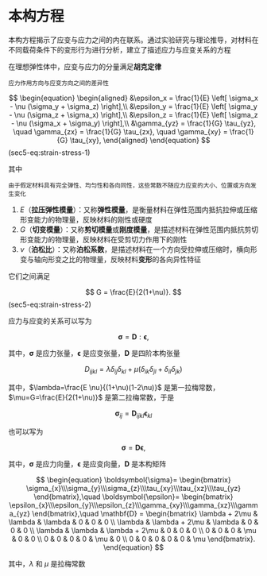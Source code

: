 # 本构方程

<span class="gray-text">
本构方程揭示了应变与应力之间的内在联系。通过实验研究与理论推导，对材料在不同载荷条件下的变形行为进行分析，建立了描述应力与应变关系的方程
</span>

在理想弹性体中，应变与应力的分量满足**胡克定律**

```{margin}
应力作用方向与应变方向之间的差异性
```

$$
\begin{equation}
\begin{aligned}
&\epsilon_x = \frac{1}{E} \left[ \sigma_x - \nu (\sigma_y + \sigma_z) \right],\\
&\epsilon_y = \frac{1}{E} \left[ \sigma_y - \nu (\sigma_z + \sigma_x) \right],\\
&\epsilon_z = \frac{1}{E} \left[ \sigma_z - \nu (\sigma_x + \sigma_y) \right],\\
&\gamma_{yz} = \frac{1}{G} \tau_{yz}, \quad \gamma_{zx} = \frac{1}{G} \tau_{zx}, \quad \gamma_{xy} = \frac{1}{G} \tau_{xy},
\end{aligned}
\end{equation}
$$ (sec5-eq:strain-stress-1)

其中

```{margin}
由于假定材料具有完全弹性、均匀性和各向同性，这些常数不随应力应变的大小、位置或方向发生变化
```

1. $E$（**拉压弹性模量**）：又称**弹性模量**，是衡量材料在弹性范围内抵抗拉伸或压缩形变能力的物理量，反映材料的刚性或硬度
2. $G$（**切变模量**）：又称**剪切模量**或**刚度模量**，是描述材料在弹性范围内抵抗剪切形变能力的物理量，反映材料在受剪切力作用下的刚性
3. $\nu$（**泊松比**）：又称**泊松系数**，是描述材料在一个方向受拉伸或压缩时，横向形变与轴向形变之比的物理量，反映材料**变形**的各向异性特征

它们之间满足

$$
G = \frac{E}{2(1+\nu)}.
$$ (sec5-eq:strain-stress-2)

应力与应变的关系可以写为

$$
\boldsymbol{\sigma}=\mathbf{D}:\boldsymbol{\epsilon},
$$

其中，$\boldsymbol{\sigma}$ 是应力张量，$\boldsymbol{\epsilon}$ 是应变张量，$\mathbf{D}$ 是四阶本构张量

$$
D_{ijkl} = \lambda\delta_{ij}\delta_{kl}+\mu(\delta_{ik}\delta_{jl}+\delta_{il}\delta_{jk})
$$

其中，$\lambda=\frac{E \nu}{(1+\nu)(1-2\nu)}$ 是第一拉梅常数，$\mu=G=\frac{E}{2(1+\nu)}$ 是第二拉梅常数，于是

$$
\boldsymbol{\sigma}_{ij}=\mathbf{D}_{ijkl}\boldsymbol{\epsilon}_{kl}
$$

也可以写为

$$
\boldsymbol{\sigma}=\mathbf{D}\boldsymbol{\epsilon},
$$

其中，$\boldsymbol{\sigma}$ 是应力向量，$\boldsymbol{\epsilon}$ 是应变向量，$\mathbf{D}$ 是本构矩阵

$$
\begin{equation}
\boldsymbol{\sigma}=
\begin{bmatrix}
\sigma_{x}\\\sigma_{y}\\\sigma_{z}\\\tau_{xy}\\\tau_{xz}\\\tau_{yz}
\end{bmatrix},\quad
\boldsymbol{\epsilon}=
\begin{bmatrix}
\epsilon_{x}\\\epsilon_{y}\\\epsilon_{z}\\\gamma_{xy}\\\gamma_{xz}\\\gamma_{yz}
\end{bmatrix},\quad
\mathbf{D} =
\begin{bmatrix}
\lambda + 2\mu & \lambda & \lambda & 0 & 0 & 0 \\
\lambda & \lambda + 2\mu & \lambda & 0 & 0 & 0 \\
\lambda & \lambda & \lambda + 2\mu & 0 & 0 & 0 \\
0 & 0 & 0 & \mu & 0 & 0 \\
0 & 0 & 0 & 0 & \mu & 0 \\
0 & 0 & 0 & 0 & 0 & \mu
\end{bmatrix}.
\end{equation}
$$

其中，$\lambda$ 和 $\mu$ 是拉梅常数